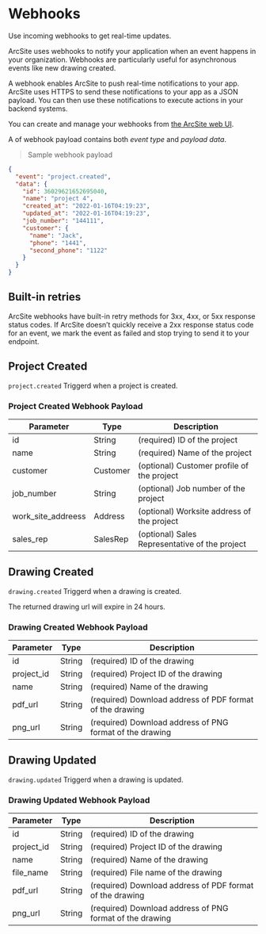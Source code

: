 # Webhooks

Use incoming webhooks to get real-time updates.

ArcSite uses webhooks to notify your application when an event happens in your organization. Webhooks are particularly useful for asynchronous events like new drawing created.

A webhook enables ArcSite to push real-time notifications to your app. ArcSite uses HTTPS to send these notifications to your app as a JSON payload. You can then use these notifications to execute actions in your backend systems.

You can create and manage your webhooks from [the ArcSite web UI](https://user.arcsiteapp.com#/admin).

A of webhook payload contains both _event type_ and _payload data_.

> Sample webhook payload

```json
{
  "event": "project.created",
  "data": {
    "id": 36029621652695040,
    "name": "project 4",
    "created_at": "2022-01-16T04:19:23",
    "updated_at": "2022-01-16T04:19:23",
    "job_number": "144111",
    "customer": {
      "name": "Jack",
      "phone": "1441",
      "second_phone": "1122"
    }
  }
}
```

## Built-in retries

ArcSite webhooks have built-in retry methods for 3xx, 4xx, or 5xx response status codes. If ArcSite doesn’t quickly receive a 2xx response status code for an event, we mark the event as failed and stop trying to send it to your endpoint.

## Project Created

`project.created` Triggerd when a project is created.

### Project Created Webhook Payload

| Parameter          | Type     | Description                                    |
| ------------------ | -------- | ---------------------------------------------- |
| id                 | String   | (required) ID of the project                   |
| name               | String   | (required) Name of the project                 |
| customer           | Customer | (optional) Customer profile of the project     |
| job_number         | String   | (optional) Job number of the project           |
| work_site_addreess | Address  | (optional) Worksite address of the project     |
| sales_rep          | SalesRep | (optional) Sales Representative of the project |

## Drawing Created

`drawing.created` Triggerd when a drawing is created.

<aside class="notice">
The returned drawing url will expire in 24 hours.
</aside>

### Drawing Created Webhook Payload

| Parameter  | Type   | Description                                              |
| ---------- | ------ | -------------------------------------------------------- |
| id         | String | (required) ID of the drawing                             |
| project_id | String | (required) Project ID of the drawing                     |
| name       | String | (required) Name of the drawing                           |
| pdf_url    | String | (required) Download address of PDF format of the drawing |
| png_url    | String | (required) Download address of PNG format of the drawing |

## Drawing Updated

`drawing.updated` Triggerd when a drawing is updated.

### Drawing Updated Webhook Payload

| Parameter  | Type   | Description                                              |
| ---------- | ------ | -------------------------------------------------------- |
| id         | String | (required) ID of the drawing                             |
| project_id | String | (required) Project ID of the drawing                     |
| name       | String | (required) Name of the drawing                           |
| file_name  | String | (required) File name of the drawing                      |
| pdf_url    | String | (required) Download address of PDF format of the drawing |
| png_url    | String | (required) Download address of PNG format of the drawing |
